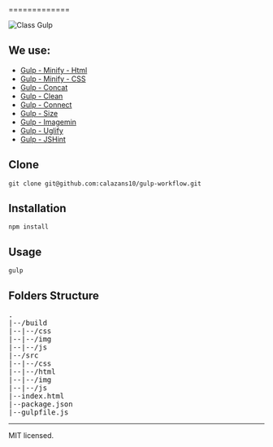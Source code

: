 =============

![Class Gulp](https://raw.github.com/calazans10/gulp-workflow/master/build/img/logo.png)

## We use:

* [Gulp - Minify - Html](https://npmjs.org/package/gulp-minify-html)
* [Gulp - Minify - CSS](https://www.npmjs.org/package/gulp-minify-css)
* [Gulp - Concat](https://npmjs.org/package/gulp-concat)
* [Gulp - Clean](https://npmjs.org/package/gulp-clean)
* [Gulp - Connect](https://npmjs.org/package/gulp-connect)
* [Gulp - Size](https://npmjs.org/package/gulp-size)
* [Gulp - Imagemin](https://npmjs.org/package/gulp-imagemin)
* [Gulp - Uglify](https://npmjs.org/package/gulp-uglify)
* [Gulp - JSHint](https://npmjs.org/package/gulp-jshint)

## Clone
    git clone git@github.com:calazans10/gulp-workflow.git

## Installation
    npm install

## Usage
    gulp

## Folders Structure

<pre>
.
|--/build
|--|--/css
|--|--/img
|--|--/js
|--/src
|--|--/css
|--|--/html
|--|--/img
|--|--/js
|--index.html
|--package.json
|--gulpfile.js
</pre>

- - -
MIT licensed.
